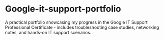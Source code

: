 # Google-it-support-portfolio
A practical portfolio showcasing my progress in the Google IT Support Professional Certificate - includes troubleshooting case studies, networking notes, and hands-on IT support scenarios.
